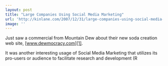 ```yaml
---
layout: post
title: "Large Companies Using Social Media Marketing"
url: 'http://kinlane.com/2007/12/31/large-companies-using-social-media-marketing/'
image: ''
---
```


Just saw a commercial from Mountain Dew about their new soda creation web site, [www.dewmocracy.com][1].

It was another interesting usage of Social Media Marketing that utilizes its pro-users or audience to facilitate research and development (R

   [1]: http://www.dewmocracy.com/
